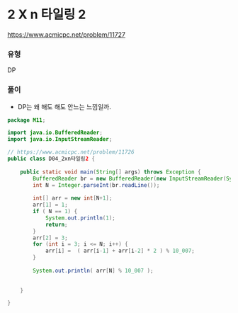 # 2 X n 타일링 2
https://www.acmicpc.net/problem/11727

### 유형
DP

### 풀이
* DP는 왜 해도 해도 안느는 느낌일까.
```java
package M11;

import java.io.BufferedReader;
import java.io.InputStreamReader;

// https://www.acmicpc.net/problem/11726
public class D04_2xn타일링2 {
	
	public static void main(String[] args) throws Exception {
		BufferedReader br = new BufferedReader(new InputStreamReader(System.in));
		int N = Integer.parseInt(br.readLine());
		
		int[] arr = new int[N+1];
		arr[1] = 1; 
		if ( N == 1) {
			System.out.println(1);
			return;
		}
		arr[2] = 3;
		for (int i = 3; i <= N; i++) {
			arr[i] =  ( arr[i-1] + arr[i-2] * 2 ) % 10_007;
		}
		
		System.out.println( arr[N] % 10_007 );
		
		
	}

}


```